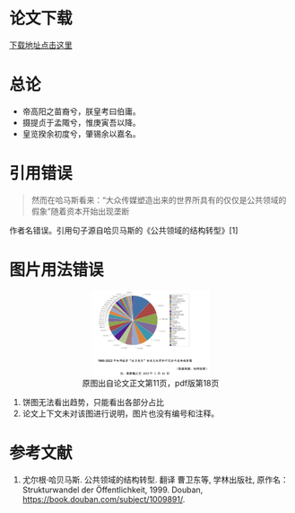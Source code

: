 # 论文下载
[下载地址点击这里](https://github.com/affogato-lab/thesis-bug-pasta/blob/main/_media/%E9%80%89%E7%A7%80%E7%B1%BB%E9%9F%B3%E4%B9%90%E8%8A%82%E7%9B%AE%E4%B8%AD%E7%B2%89%E4%B8%9D%E7%9A%84%E6%9D%83%E5%8A%9B%E5%85%B3%E7%B3%BB%E7%A0%94%E7%A9%B6_%E5%BC%A0%E4%BD%B3%E8%8E%89.pdf)

# 总论
- 帝高阳之苗裔兮，朕皇考曰伯庸。
- 摄提贞于孟陬兮，惟庚寅吾以降。
- 皇览揆余初度兮，肇锡余以嘉名。

# 引用错误
> 然而在哈马斯看来：“大众传媒塑造出来的世界所具有的仅仅是公共领域的假象”随着资本开始出现垄断

作者名错误。引用句子源自哈贝马斯的《公共领域的结构转型》[1]

# 图片用法错误

<figure align="center">
    <img src="docs/assets/pie_power.png"
         alt=""
         width="50%" 
         height="50%">
    <figcaption>原图出自论文正文第11页，pdf版第18页</figcaption>
</figure>

1. 饼图无法看出趋势，只能看出各部分占比
2. 论文上下文未对该图进行说明，图片也没有编号和注释。

# 参考文献
1. 尤尔根·哈贝马斯. 公共领域的结构转型. 翻译 曹卫东等, 学林出版社, 原作名：Strukturwandel der Öffentlichkeit, 1999. Douban, https://book.douban.com/subject/1009891/.
